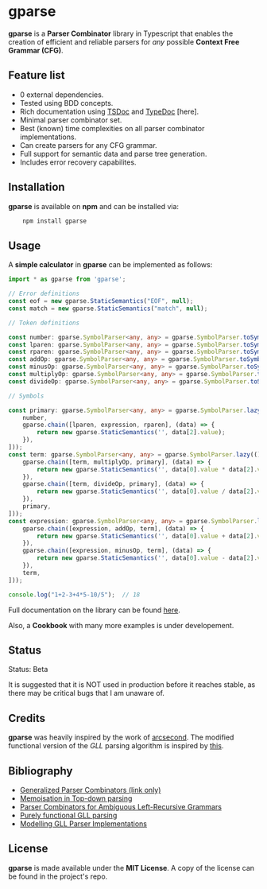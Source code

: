 # gparse

**gparse** is a **Parser Combinator** library in Typescript that enables the creation of efficient and reliable parsers for *any* possible **Context Free Grammar (CFG)**.

## Feature list

- 0 external dependencies.
- Tested using BDD concepts.
- Rich documentation using [TSDoc](https://tsdoc.org/) and [TypeDoc](https://typedoc.org/) [here].
- Minimal parser combinator set.
- Best (known) time complexities on all parser combinator implementations.
- Can create parsers for any CFG grammar.
- Full support for semantic data and parse tree generation.
- Includes error recovery capabilites.

## Installation

**gparse** is available on **npm** and can be installed via:

```bash
    npm install gparse
```

## Usage

A **simple calculator** in **gparse** can be implemented as follows:

```typescript
import * as gparse from 'gparse';

// Error definitions
const eof = new gparse.StaticSemantics("EOF", null);
const match = new gparse.StaticSemantics("match", null);

// Token definitions

const number: gparse.SymbolParser<any, any> = gparse.SymbolParser.toSymbol(gparse.map(gparse.regex(/^[0-9]+/, (_) => eof, () => match), (state) => new gparse.StaticSemantics('', +state.result[state.result.length - 1]), (state) => state.error));
const lparen: gparse.SymbolParser<any, any> = gparse.SymbolParser.toSymbol(gparse.str("(", (_) => eof, (_) => match));
const rparen: gparse.SymbolParser<any, any> = gparse.SymbolParser.toSymbol(gparse.str(")", (_) => eof, (_) => match));
const addOp: gparse.SymbolParser<any, any> = gparse.SymbolParser.toSymbol(gparse.str("+", (_) => eof, (_) => match));
const minusOp: gparse.SymbolParser<any, any> = gparse.SymbolParser.toSymbol(gparse.str("-", (_) => eof, (_) => match));
const multiplyOp: gparse.SymbolParser<any, any> = gparse.SymbolParser.toSymbol(gparse.str("*", (_) => eof, (_) => match));
const divideOp: gparse.SymbolParser<any, any> = gparse.SymbolParser.toSymbol(gparse.str("/", (_) => eof, (_) => match));

// Symbols

const primary: gparse.SymbolParser<any, any> = gparse.SymbolParser.lazy(() => gparse.alternatives([
    number,
    gparse.chain([lparen, expression, rparen], (data) => {
        return new gparse.StaticSemantics('', data[2].value);
    }),
]));
const term: gparse.SymbolParser<any, any> = gparse.SymbolParser.lazy(() => gparse.alternatives([
    gparse.chain([term, multiplyOp, primary], (data) => {
        return new gparse.StaticSemantics('', data[0].value * data[2].value);
    }),
    gparse.chain([term, divideOp, primary], (data) => {
        return new gparse.StaticSemantics('', data[0].value / data[2].value);
    }),
    primary,
]));
const expression: gparse.SymbolParser<any, any> = gparse.SymbolParser.lazy(() => gparse.alternatives([
    gparse.chain([expression, addOp, term], (data) => {
        return new gparse.StaticSemantics('', data[0].value + data[2].value);
    }),
    gparse.chain([expression, minusOp, term], (data) => {
        return new gparse.StaticSemantics('', data[0].value - data[2].value);
    }),
    term,
]));

console.log("1+2-3+4*5-10/5");  // 18

```

Full documentation on the library can be found [here](https://mpapasterg.github.io/gparse/).

Also, a **Cookbook** with many more examples is under developement.

## Status

Status: Beta

It is suggested that it is NOT used in production before it reaches stable, as there may be critical bugs that I am unaware of.

## Credits

**gparse** was heavily inspired by the work of [arcsecond](https://github.com/francisrstokes/arcsecond). The modified functional version of the *GLL* parsing algorithm is inspired by [this](https://github.com/epsil/gll/blob/master/article/index.md#spiewak10-generalized).

## Bibliography

- [Generalized Parser Combinators (link only)](https://dinhe.net/~aredridel/.notmine/PDFs/Parsing/SPIEWAK%2C%20Daniel%20%282010%29%20-%20Generalized%20Parser%20Combinators.pdf)
- [Memoisation in Top-down parsing](https://dl.acm.org/doi/10.5555/216261.216269)
- [Parser Combinators for Ambiguous Left-Recursive Grammars](https://doi.org/10.1007/978-3-540-77442-6_12)
- [Purely functional GLL parsing](https://doi.org/10.1016/j.cola.2020.100945)
- [Modelling GLL Parser Implementations](https://doi.org/10.1007/978-3-642-19440-5_4)

## License

**gparse** is made available under the **MIT License**. A copy of the license can be found in the project's repo.

